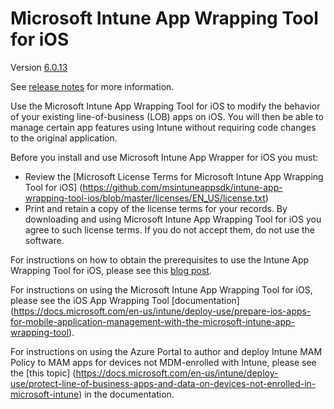 # Microsoft Intune App Wrapping Tool for iOS 

Version [6.0.13](https://github.com/msintuneappsdk/intune-app-wrapping-tool-ios/releases)

See [release notes](https://github.com/msintuneappsdk/intune-app-wrapping-tool-ios/releases) for more information.

Use the Microsoft Intune App Wrapping Tool for iOS to modify the behavior of your existing line-of-business (LOB) apps on iOS. You will then be able to manage certain app features using Intune without requiring code changes to the original application.

Before you install and use Microsoft Intune App Wrapper for iOS you must:
* Review the [Microsoft License Terms for Microsoft Intune App Wrapping Tool for iOS] (https://github.com/msintuneappsdk/intune-app-wrapping-tool-ios/blob/master/licenses/EN_US/license.txt)
* Print and retain a copy of the license terms for your records. By downloading and using Microsoft Intune App Wrapping Tool for iOS you agree to such license terms. If you do not accept them, do not use the software.

For instructions on how to obtain the prerequisites to use the Intune App Wrapping Tool for iOS, please see this [blog post](https://blogs.technet.microsoft.com/enterprisemobility/2015/02/25/how-to-obtain-the-prerequisites-for-the-intune-app-wrapping-tool-for-ios/).

For instructions on using the Microsoft Intune App Wrapping Tool for iOS, please see the iOS App Wrapping Tool [documentation] (https://docs.microsoft.com/en-us/intune/deploy-use/prepare-ios-apps-for-mobile-application-management-with-the-microsoft-intune-app-wrapping-tool).

For instructions on using the Azure Portal to author and deploy Intune MAM Policy to MAM apps for devices not MDM-enrolled with Intune, please see the [this topic] (https://docs.microsoft.com/en-us/intune/deploy-use/protect-line-of-business-apps-and-data-on-devices-not-enrolled-in-microsoft-intune) in the documentation.
